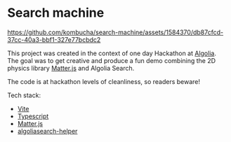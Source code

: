 # Search machine


https://github.com/kombucha/search-machine/assets/1584370/db87cfcd-37cc-40a3-bbf1-327e77bcbdc2


This project was created in the context of one day Hackathon at [Algolia](https://algolia.com/).
The goal was to get creative and produce a fun demo combining the 2D physics library [Matter.js](https://brm.io/matter-js/)
and Algolia Search.

The code is at hackathon levels of cleanliness, so readers beware!

Tech stack:

- [Vite](https://vitejs.dev/)
- [Typescript](https://www.typescriptlang.org/)
- [Matter.js](https://brm.io/matter-js/)
- [algoliasearch-helper](https://www.npmjs.com/package/algoliasearch-helper)
